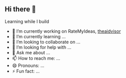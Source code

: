## Hi there 👋

<!--
**AntoineLevyy/AntoineLevyy** is a ✨ _special_ ✨ repository because its `README.md` (this file) appears on your GitHub profile.

Here are some ideas to get you started:

-->
Learning while I build

- 🔭 I’m currently working on RateMyIdeas, [theaidvisor](https://theaidvisor.com/)
- 🌱 I’m currently learning ...
- 👯 I’m looking to collaborate on ...
- 🤔 I’m looking for help with ...
- 💬 Ask me about ...
- 📫 How to reach me: ...
- 😄 Pronouns: ...
- ⚡ Fun fact: ...

